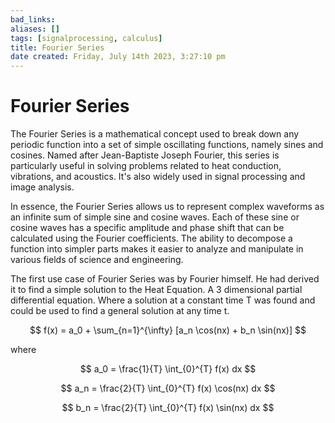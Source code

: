 ```yaml
---
bad_links: 
aliases: []
tags: [signalprocessing, calculus]
title: Fourier Series
date created: Friday, July 14th 2023, 3:27:10 pm
---
```

# Fourier Series

The Fourier Series is a mathematical concept used to break down any periodic function into a set of simple oscillating functions, namely sines and cosines. Named after Jean-Baptiste Joseph Fourier, this series is particularly useful in solving problems related to heat conduction, vibrations, and acoustics. It's also widely used in signal processing and image analysis.

In essence, the Fourier Series allows us to represent complex waveforms as an infinite sum of simple sine and cosine waves. Each of these sine or cosine waves has a specific amplitude and phase shift that can be calculated using the Fourier coefficients. The ability to decompose a function into simpler parts makes it easier to analyze and manipulate in various fields of science and engineering.

The first use case of Fourier Series was by Fourier himself. He had derived it to find a simple solution to the Heat Equation. A 3 dimensional partial differential equation. Where a solution at a constant time T was found and could be used to find a general solution at any time t.

$$
f(x) = a_0 + \sum_{n=1}^{\infty} [a_n \cos(nx) + b_n \sin(nx)]
$$

where

$$
a_0 = \frac{1}{T} \int_{0}^{T} f(x) dx
$$

$$
a_n = \frac{2}{T} \int_{0}^{T} f(x) \cos(nx) dx
$$

$$
b_n = \frac{2}{T} \int_{0}^{T} f(x) \sin(nx) dx
$$

